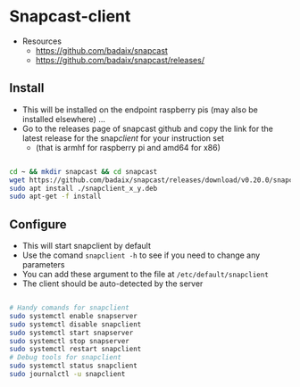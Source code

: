 # Snapcast-client

- Resources
  - https://github.com/badaix/snapcast
  - https://github.com/badaix/snapcast/releases/

## Install 

- This will be installed on the endpoint raspberry pis (may also be installed elsewhere) ...
- Go to the releases page of snapcast github and copy the link for the latest release for the snap*client* for your instruction set
  - (that is armhf for raspberry pi and amd64 for x86)

```bash

cd ~ && mkdir snapcast && cd snapcast
wget https://github.com/badaix/snapcast/releases/download/v0.20.0/snapclient_x_y.deb
sudo apt install ./snapclient_x_y.deb
sudo apt-get -f install

```
## Configure

- This will start snapclient by default
- Use the comand `snapclient -h` to see if you need to change any parameters 
- You can add these argument to the file at `/etc/default/snapclient`
- The client should be auto-detected by the server

```bash

# Handy comands for snapclient
sudo systemctl enable snapserver
sudo systemctl disable snapclient
sudo systemctl start snapserver
sudo systemctl stop snapserver
sudo systemctl restart snapclient
# Debug tools for snapclient
sudo systemctl status snapclient
sudo journalctl -u snapclient

```
